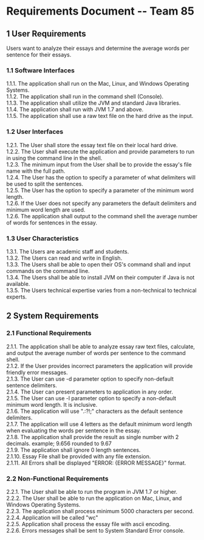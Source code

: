 # **Requirements Document -- Team 85**

## 1 User Requirements

Users want to analyze their essays and determine the average words per sentence for their essays.  

### 1.1 Software Interfaces

1.1.1. The application shall run on the Mac, Linux, and Windows Operating Systems.  
1.1.2. The application shall run in the command shell (Console).  
1.1.3. The application shall utilize the JVM and standard Java libraries.  
1.1.4. The application shall run with JVM 1.7 and above.  
1.1.5. The application shall use a raw text file on the hard drive as the input.  

### 1.2 User Interfaces  

1.2.1. The User shall store the essay text file on their local hard drive.  
1.2.2. The User shall execute the application and provide parameters to run in using the command line in the shell.  
1.2.3. The minimum input from the User shall be to provide the essay's file name with the full path.  
1.2.4. The User has the option to specify a parameter of what delimiters will be used to split the sentences.  
1.2.5. The User has the option to specify a parameter of the minimum word length.  
1.2.6. If the User does not specify any parameters the default delimiters and minimum word length are used.  
1.2.6. The application shall output to the command shell the average number of words for sentences in the essay.  

### 1.3 User Characteristics  

1.3.1. The Users are academic staff and students.  
1.3.2. The Users can read and write in English.  
1.3.3. The Users shall be able to open their OS's command shall and input commands on the command line.  
1.3.4. The Users shall be able to install JVM on their computer if Java is not available.  
1.3.5. The Users technical expertise varies from a non-technical to technical experts.  

## 2 System Requirements

### 2.1 Functional Requirements

2.1.1.  The application shall be able to analyze essay raw text files, calculate, and output the average number of words per sentence to the command shell.  
2.1.2.  If the User provides incorrect parameters the application will provide friendly error messages.  
2.1.3.  The User can use -d parameter option to specify non-default sentence delimiters.  
2.1.4.  The User can present parameters to application in any order.  
2.1.5.  The User can use -l parameter option to specify a non-default minimum word length. It is inclusive.   
2.1.6.  The application will use ".:?!;" characters as the default sentence delimiters.   
2.1.7.  The application will use 4 letters as the default minimum word length when evaluating the words per sentence in the essay.  
2.1.8.  The application shall provide the result as single number with 2 decimals. example; 9.656 rounded to 9.67   
2.1.9.  The application shall ignore 0 length sentences.    
2.1.10. Essay File shall be provided with any file extension.   
2.1.11. All Errors shall be displayed "ERROR: {ERROR MESSAGE}" format.   

### 2.2 Non-Functional Requirements

2.2.1. The User shall be able to run the program in JVM 1.7 or higher.  
2.2.2. The User shall be able to run the application on Mac, Linux, and Windows Operating Systems.  
2.2.3. The application shall process minimum 5000 characters per second.   
2.2.4. Application will be called "wc"   
2.2.5. Application shall process the essay file with ascii encoding.   
2.2.6. Errors messages shall be sent to System Standard Error console. 
